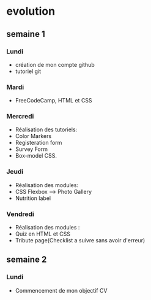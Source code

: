 # evolution 

## semaine 1

### Lundi 
* création de mon compte github
* tutoriel git
### Mardi
* FreeCodeCamp, HTML et CSS 
### Mercredi
* Réalisation des tutoriels:
* Color Markers 
* Registeration form 
* Survey Form 
* Box-model CSS.
### Jeudi
* Réalisation des modules:
* CSS Flexbox --> Photo Gallery
* Nutrition label 
### Vendredi
* Réalisation des modules :
* Quiz en HTML et CSS
* Tribute page(Checklist a suivre sans avoir d'erreur)


## semaine 2

### Lundi
* Commencement de mon objectif CV 